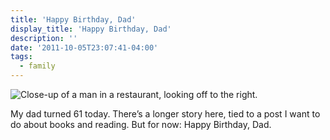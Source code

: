```yaml
---
title: 'Happy Birthday, Dad'
display_title: 'Happy Birthday, Dad'
description: ''
date: '2011-10-05T23:07:41-04:00'
tags:
  - family
---
```

![Close-up of a man in a restaurant, looking off to the right.](dad.jpg "Dad. I think I took this at the restaurant Cendrillon before it closed.") 

My dad turned 61 today. There’s a longer story here, tied to a post I want to do about books and reading. But for now: Happy Birthday, Dad.
